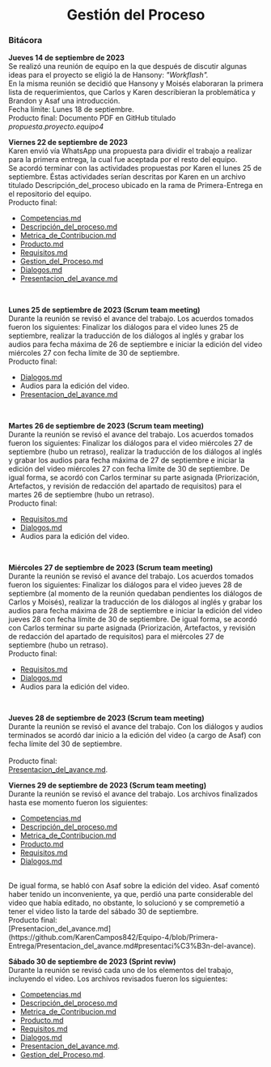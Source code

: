 ﻿<center><h1>Gestión del Proceso</h1></center>

### Bitácora
**Jueves 14 de septiembre de 2023**<br>Se realizó una reunión de equipo en la que después de discutir algunas ideas para el proyecto se eligió la de Hansony: *"Workflash".*<br> En la misma reunión se decidió que Hansony y Moisés elaboraran la primera lista de requerimientos, que Carlos y Karen describieran la problemática y Brandon y Asaf una introducción. <br>Fecha límite: Lunes 18 de septiembre. <br>Producto final: Documento PDF en GitHub titulado _propuesta.proyecto.equipo4_<br>

**Viernes 22 de septiembre de 2023**<br>Karen envió vía WhatsApp una propuesta para dividir el trabajo a realizar para la primera entrega, la cual fue aceptada por el resto del equipo. <br> Se acordó terminar con las actividades propuestas por Karen el lunes 25 de septiembre. Éstas actividades serían descritas por Karen en un archivo titulado Descripción_del_proceso  ubicado en la rama de Primera-Entrega en el repositorio del equipo.<br>Producto final: <br>

 - [Competencias.md](https://github.com/KarenCampos842/Equipo-4/blob/Primera-Entrega/Competencias.md "Competencias.md")
 - [Descripción_del_proceso.md](https://github.com/KarenCampos842/Equipo-4/blob/Primera-Entrega/Descripci%C3%B3n_del_proceso.md "Descripción_del_proceso.md")
 - [Metrica_de_Contribucion.md](https://github.com/KarenCampos842/Equipo-4/blob/Primera-Entrega/Metrica_de_Contribucion.md "Metrica_de_Contribucion.md")
 - [Producto.md](https://github.com/KarenCampos842/Equipo-4/blob/Primera-Entrega/Producto.md "Producto.md")
 - [Requisitos.md](https://github.com/KarenCampos842/Equipo-4/blob/Primera-Entrega/Requisitos.md "Requisitos.md")
 - [Gestion_del_Proceso.md](https://github.com/KarenCampos842/Equipo-4/blob/Primera-Entrega/Gestion_del_Proceso.md "Gestion_del_Proceso.md")
 -  [Dialogos.md](https://github.com/KarenCampos842/Equipo-4/blob/Primera-Entrega/Dialogos.md "Dialogos.md")
 - [Presentacion_del_avance.md](https://github.com/KarenCampos842/Equipo-4/blob/Primera-Entrega/Presentacion_del_avance.md "Presentacion_del_avance.md")
<br>

**Lunes 25 de septiembre de 2023 (Scrum team meeting)**<br>Durante la reunión se revisó el avance del trabajo. Los acuerdos tomados fueron los siguientes: 
Finalizar los diálogos para el video lunes 25 de septiembre, realizar la traducción de los diálogos al inglés y grabar los audios para fecha máxima de 26 de septiembre e iniciar la edición del video miércoles 27 con fecha límite de 30 de septiembre. <br>Producto final: <br> 
 - [Dialogos.md](https://github.com/KarenCampos842/Equipo-4/blob/Primera-Entrega/Dialogos.md "Dialogos.md")
 -  Audios para la edición del video. 
 - [Presentacion_del_avance.md](https://github.com/KarenCampos842/Equipo-4/blob/Primera-Entrega/Presentacion_del_avance.md "Presentacion_del_avance.md")

<br>

**Martes 26 de septiembre de 2023 (Scrum team meeting)**<br>Durante la reunión se revisó el avance del trabajo. Los acuerdos tomados fueron los siguientes: 
Finalizar los diálogos para el video miércoles 27 de septiembre (hubo un retraso), realizar la traducción de los diálogos al inglés y grabar los audios para fecha máxima de 27 de septiembre e iniciar la edición del video miércoles 27 con fecha límite de 30 de septiembre. De igual forma, se acordó con Carlos terminar su parte asignada (Priorización, Artefactos, y revisión de redacción del apartado de requisitos) para el martes 26 de septiembre (hubo un retraso).<br>Producto final: <br>

 - [Requisitos.md](https://github.com/KarenCampos842/Equipo-4/blob/Primera-Entrega/Requisitos.md "Requisitos.md")
 - [Dialogos.md](https://github.com/KarenCampos842/Equipo-4/blob/Primera-Entrega/Dialogos.md "Dialogos.md")
 -  Audios para la edición del video.
    
<br>

**Miércoles 27 de septiembre de 2023 (Scrum team meeting)**<br>Durante la reunión se revisó el avance del trabajo. Los acuerdos tomados fueron los siguientes: 
Finalizar los diálogos para el video jueves 28 de septiembre (al momento de la reunión quedaban pendientes los diálogos de Carlos y Moisés), realizar la traducción de los diálogos al inglés y grabar los audios para fecha máxima de 28 de septiembre e iniciar la edición del video jueves 28 con fecha límite de 30 de septiembre. De igual forma, se acordó con Carlos terminar su parte asignada (Priorización, Artefactos, y revisión de redacción del apartado de requisitos) para el miércoles 27 de septiembre (hubo un retraso).<br>Producto final: <br>

 - [Requisitos.md](https://github.com/KarenCampos842/Equipo-4/blob/Primera-Entrega/Requisitos.md "Requisitos.md")
 - [Dialogos.md](https://github.com/KarenCampos842/Equipo-4/blob/Primera-Entrega/Dialogos.md "Dialogos.md")
 -  Audios para la edición del video.
   
<br>

**Jueves 28 de septiembre de 2023 (Scrum team meeting)**<br>Durante la reunión se revisó el avance del trabajo. Con los diálogos y audios terminados se acordó dar inicio a la edición del video (a cargo de Asaf) con fecha límite del 30 de septiembre.  
<br>Producto final: <br>
[Presentacion_del_avance.md](https://github.com/KarenCampos842/Equipo-4/blob/Primera-Entrega/Presentacion_del_avance.md#presentaci%C3%B3n-del-avance).

**Viernes 29 de septiembre de 2023 (Scrum team meeting)**<br>Durante la reunión se revisó el avance del trabajo. Los archivos finalizados hasta ese momento fueron los siguientes: 
<br>
 - [Competencias.md](https://github.com/KarenCampos842/Equipo-4/blob/Primera-Entrega/Competencias.md "Competencias.md")
 - [Descripción_del_proceso.md](https://github.com/KarenCampos842/Equipo-4/blob/Primera-Entrega/Descripci%C3%B3n_del_proceso.md "Descripción_del_proceso.md")
 - [Metrica_de_Contribucion.md](https://github.com/KarenCampos842/Equipo-4/blob/Primera-Entrega/Metrica_de_Contribucion.md "Metrica_de_Contribucion.md")
 - [Producto.md](https://github.com/KarenCampos842/Equipo-4/blob/Primera-Entrega/Producto.md "Producto.md")
 - [Requisitos.md](https://github.com/KarenCampos842/Equipo-4/blob/Primera-Entrega/Requisitos.md "Requisitos.md")
 - [Dialogos.md](https://github.com/KarenCampos842/Equipo-4/blob/Primera-Entrega/Dialogos.md "Dialogos.md")
<br>
De igual forma, se habló con Asaf sobre la edición del video. Asaf comentó haber tenido un inconveniente, ya que, perdió una parte considerable del video que había editado, no obstante, lo solucionó y se compremetió a tener el video listo la tarde del sábado 30 de septiembre. 
<br>Producto final: <br>
[Presentacion_del_avance.md](https://github.com/KarenCampos842/Equipo-4/blob/Primera-Entrega/Presentacion_del_avance.md#presentaci%C3%B3n-del-avance).

**Sábado 30 de septiembre de 2023 (Sprint reviw)**<br>Durante la reunión se revisó cada uno de los elementos del trabajo, incluyendo el video. Los archivos revisados fueron los siguientes:
<br>
 - [Competencias.md](https://github.com/KarenCampos842/Equipo-4/blob/Primera-Entrega/Competencias.md "Competencias.md")
 - [Descripción_del_proceso.md](https://github.com/KarenCampos842/Equipo-4/blob/Primera-Entrega/Descripci%C3%B3n_del_proceso.md "Descripción_del_proceso.md")
 - [Metrica_de_Contribucion.md](https://github.com/KarenCampos842/Equipo-4/blob/Primera-Entrega/Metrica_de_Contribucion.md "Metrica_de_Contribucion.md")
 - [Producto.md](https://github.com/KarenCampos842/Equipo-4/blob/Primera-Entrega/Producto.md "Producto.md")
 - [Requisitos.md](https://github.com/KarenCampos842/Equipo-4/blob/Primera-Entrega/Requisitos.md "Requisitos.md")
 - [Dialogos.md](https://github.com/KarenCampos842/Equipo-4/blob/Primera-Entrega/Dialogos.md "Dialogos.md")
 - [Presentacion_del_avance.md](https://github.com/KarenCampos842/Equipo-4/blob/Primera-Entrega/Presentacion_del_avance.md#presentaci%C3%B3n-del-avance).
 - [Gestion_del_Proceso.md](https://github.com/KarenCampos842/Equipo-4/edit/Primera-Entrega/Gestion_del_Proceso.md).
